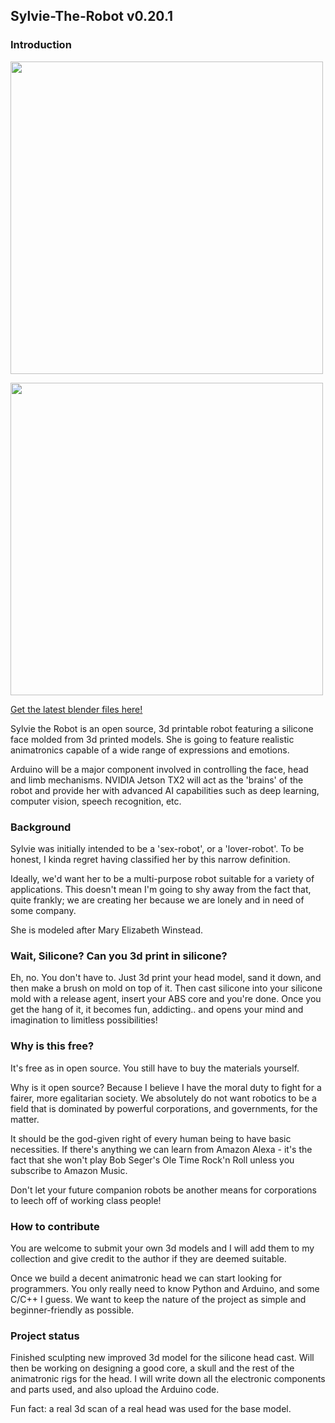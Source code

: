 ## Sylvie-The-Robot v0.20.1

### Introduction

<a href="url"><img src="https://github.com/misses-robot/Sylvie-The-Robot/blob/master/Screenshot%20from%202019-01-12%2015-14-13.png" width="500" ></a>

<a href="url"><img src="https://github.com/misses-robot/Sylvie-The-Robot/blob/master/sylvie-demo.JPG" width="500" ></a>

[Get the latest blender files here!](https://github.com/misses-robot/Sylvie-The-Robot/tree/master/blender/v0.20)

Sylvie the Robot is an open source, 3d printable robot featuring a silicone face molded from 3d printed models. 
She is going to feature realistic animatronics capable of a wide range of expressions and emotions. 

Arduino will be a major component involved in controlling the face, head and limb mechanisms. 
NVIDIA Jetson TX2 will act as the 'brains' of the robot and provide her with advanced AI capabilities such as 
deep learning, computer vision, speech recognition, etc.

### Background

Sylvie was initially intended to be a 'sex-robot', or a 'lover-robot'. To be honest, I kinda regret having classified her 
by this narrow definition.

Ideally, we'd want her to be a multi-purpose robot suitable for a variety of applications. This doesn't mean I'm
going to shy away from the fact that, quite frankly; we are creating her because we are lonely and in need of some company.

She is modeled after Mary Elizabeth Winstead.

### Wait, Silicone? Can you 3d print in silicone?

Eh, no. You don't have to. Just 3d print your head model, sand it down, and then make a brush on mold on top of it. Then cast silicone into your silicone mold with a release agent, insert your ABS core and you're done. Once you get the hang of it, it becomes fun, addicting.. and opens your mind and imagination to limitless possibilities!

### Why is this free?

It's free as in open source. You still have to buy the materials yourself.

Why is it open source? Because I believe I have the moral duty to fight for a fairer, more egalitarian society. We absolutely do not want robotics to be a field that is dominated by powerful corporations, and governments, for the matter. 

It should be the god-given right of every human being to have basic necessities. If there's anything we can learn from Amazon Alexa - it's the fact that she won't play Bob Seger's Ole Time Rock'n Roll unless you subscribe to Amazon Music. 

Don't let your future companion robots be another means for corporations to leech off of working class people!

### How to contribute

You are welcome to submit your own 3d models and I will add them to my collection and give credit to the author if they are
deemed suitable.

Once we build a decent animatronic head we can start looking for programmers. You only really need to know Python and Arduino,
and some C/C++ I guess. We want to keep the nature of the project as simple and beginner-friendly as possible.

### Project status

Finished sculpting new improved 3d model for the silicone head cast. Will then be working on designing a good core, a skull and the rest of the animatronic rigs for the head. I will write down all the electronic components and parts used, and also upload the Arduino code.

Fun fact: a real 3d scan of a real head was used for the base model.
